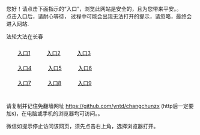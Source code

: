 您好！请点击下面指示的“入口”，浏览此网站是安全的，且为您带来平安。。 <br/>
点击入口后，请耐心等待， 过程中可能会出现无法打开的提示，请忽略，最终会进入网站. </br>

法轮大法在长春<br/>
<div style="padding:10px"><a style="margin:20px" target="_blank" href="https://dvawmd8g0bwhv.cloudfront.net/2Qpsp?ykzjexxf" id="ccLink1" rel="nofollow">入口1</a> <a target="_blank" style="margin:20px" href="https://d2h1guil6dcm5e.cloudfront.net/2Qpsp?vrfhgc" id="ccLink2" rel="nofollow">入口2</a> <a style="margin:20px" target="_blank" href="https://d2omkce87ohwfr.cloudfront.net/2Qpsp?sxenw" id="ccLink3" rel="nofollow">入口3</a></div>

<div style="padding:10px" ><a style="margin:20px" target="_blank" href="https://dvawmd8g0bwhv.cloudfront.net/2Qpsp?ykzjexxf" id="ccLink4" rel="nofollow">入口4</a> <a style="margin:20px" href="https://d2h1guil6dcm5e.cloudfront.net/2Qpsp?vrfhgc" target="_blank" id="ccLink5" rel="nofollow">入口5</a> <a style="margin:20px" href="https://d2omkce87ohwfr.cloudfront.net/2Qpsp?sxenw" target="_blank" id="ccLink6" rel="nofollow">入口6</a></div>

<div style="padding:10px"><a style="margin:20px" target="_blank" href="https://dvawmd8g0bwhv.cloudfront.net/2Qpsp?ykzjexxf" id="ccLink7" rel="nofollow">入口7</a> <a style="margin:20px" href="https://d2h1guil6dcm5e.cloudfront.net/2Qpsp?vrfhgc" target="_blank" id="ccLink8" rel="nofollow">入口8</a> <a style="margin:20px" target="_blank" href="https://d2omkce87ohwfr.cloudfront.net/2Qpsp?sxenw" id="ccLink9" rel="nofollow">入口9</a></div>

<br/>



请复制并记住免翻墙网址 https://github.com/yntd/changchunzx (http后一定要加s)，在电脑或手机的浏览器均可访问。。<br/>

微信如提示停止访问该网页，须先点击右上角，选择浏览器打开。

